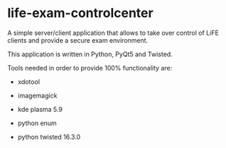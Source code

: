 # life-exam-controlcenter
A simple server/client application that allows to take over control of LiFE clients and provide a secure exam environment.

This application is written in Python, PyQt5 and Twisted.

Tools needed in order to provide 100% functionality are:
- xdotool
- imagemagick
- kde plasma 5.9

- python enum
- python twisted 16.3.0

